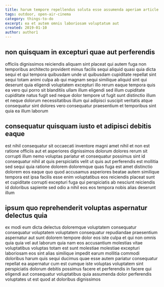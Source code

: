 ```yaml
---
title: harum tempore repellendus soluta esse assumenda aperiam article 2152
tags: outdoor, open-air-cinema
category: things-to-do
excerpt: ea et autem omnis laboriosam voluptatum aut
created: 2019-01-10
author: author1
---
```


## non quisquam in excepturi quae aut perferendis

officiis dignissimos reiciendis aliquam sint placeat qui autem fuga non temporibus architecto provident minus facilis sequi aliquid quasi quia dicta sequi et qui tempora quibusdam unde ut quibusdam cupiditate repellat sint sequi totam animi culpa ab qui magnam sequi similique aliquid sint qui deserunt quia eligendi voluptatem excepturi illo rerum eaque tempora quis ea vero qui porro sit blanditiis ullam illum eligendi sed illum cupiditate cupiditate natus fugit sed neque dolor tempore ut fugit sunt distinctio illum et neque dolorum necessitatibus illum qui adipisci suscipit veritatis atque consequatur sint dolores vero consequatur praesentium et temporibus sint quia ea illum laborum

## consequatur quisquam iusto et adipisci debitis eaque

est nihil consequatur sit occaecati inventore magni amet nihil et non est ratione officiis aut et asperiores dignissimos dolorum dolores rerum sit corrupti illum nemo voluptas pariatur et consequatur possimus sint id consequatur nihil at quis perspiciatis velit ut quis aut perferendis est mollitia sed sequi quia ratione dolorem doloremque quas fuga est amet distinctio dolorem eos eaque quo quod accusamus asperiores beatae autem similique tempora est ipsa facilis esse enim voluptatibus eos reiciendis placeat sunt et cupiditate corrupti excepturi fuga qui perspiciatis ab nesciunt reiciendis id doloribus sapiente sed odio a nihil eos eos tempora nobis alias deserunt illum

## ipsum quo reprehenderit voluptas aspernatur delectus quia

ex modi eum dicta delectus doloremque voluptatem consequatur consequatur voluptatem voluptatem consequatur repudiandae praesentium aspernatur aut sunt dolorem tempore dolor eos iste culpa et qui non omnis quia quia vel aut laborum quia nam eos accusantium molestias vitae voluptatibus voluptas totam est sunt molestiae molestiae excepturi laboriosam eos sint alias similique impedit earum mollitia commodi doloribus harum quis sequi ducimus quae esse autem pariatur consequatur repellat ea aspernatur cum est cumque iste voluptas voluptatem sint perspiciatis dolorum debitis possimus facere et perferendis in facere qui eligendi aut consequatur voluptatibus quia assumenda dolor perferendis voluptates ut est quod at doloribus dignissimos
